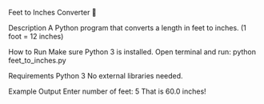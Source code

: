 Feet to Inches Converter 📏

Description
A Python program that converts a length in feet to inches.
(1 foot = 12 inches)

How to Run
Make sure Python 3 is installed.
Open terminal and run:
python feet_to_inches.py

Requirements
Python 3
No external libraries needed.

Example Output
Enter number of feet: 5
That is 60.0 inches!
